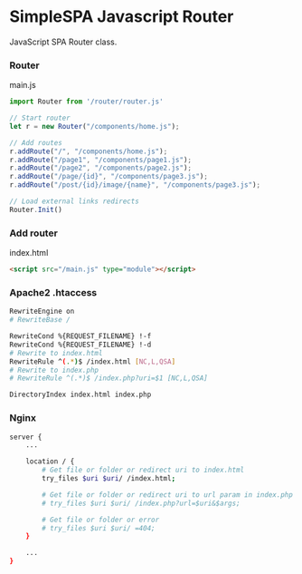 # SimpleSPA Javascript Router
JavaScript SPA Router class.

### Router
main.js
```js
import Router from '/router/router.js'

// Start router
let r = new Router("/components/home.js");

// Add routes
r.addRoute("/", "/components/home.js");
r.addRoute("/page1", "/components/page1.js");
r.addRoute("/page2", "/components/page2.js");
r.addRoute("/page/{id}", "/components/page3.js");
r.addRoute("/post/{id}/image/{name}", "/components/page3.js");

// Load external links redirects
Router.Init()
```

### Add router
index.html
```html
<script src="/main.js" type="module"></script>
```

### Apache2 .htaccess
```bash
RewriteEngine on
# RewriteBase /

RewriteCond %{REQUEST_FILENAME} !-f
RewriteCond %{REQUEST_FILENAME} !-d
# Rewrite to index.html
RewriteRule ^(.*)$ /index.html [NC,L,QSA]
# Rewrite to index.php
# RewriteRule ^(.*)$ /index.php?uri=$1 [NC,L,QSA]

DirectoryIndex index.html index.php
```

### Nginx
```bash
server {
	...

	location / {
		# Get file or folder or redirect uri to index.html
		try_files $uri $uri/ /index.html;

		# Get file or folder or redirect uri to url param in index.php
		# try_files $uri $uri/ /index.php?url=$uri&$args;

		# Get file or folder or error
		# try_files $uri $uri/ =404;
	}

	...
}
```